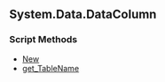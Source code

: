 ## System.Data.DataColumn


### Script Methods


* [New](New.md)
* [get_TableName](get_TableName.md)

